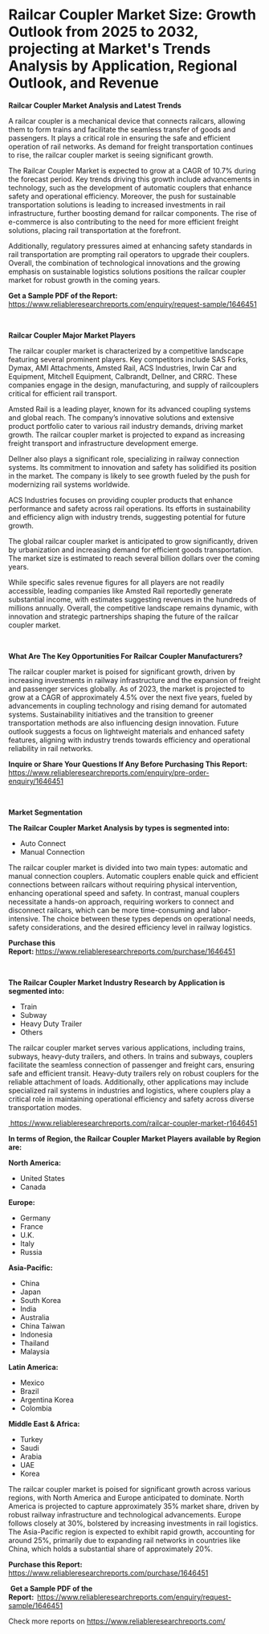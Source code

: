 <p><h1>Railcar Coupler Market Size: Growth Outlook from 2025 to 2032, projecting at Market's Trends Analysis by Application, Regional Outlook, and Revenue</h1></p><p><strong>Railcar Coupler Market Analysis and Latest Trends</strong></p>
<p><p>A railcar coupler is a mechanical device that connects railcars, allowing them to form trains and facilitate the seamless transfer of goods and passengers. It plays a critical role in ensuring the safe and efficient operation of rail networks. As demand for freight transportation continues to rise, the railcar coupler market is seeing significant growth.</p><p>The Railcar Coupler Market is expected to grow at a CAGR of 10.7% during the forecast period. Key trends driving this growth include advancements in technology, such as the development of automatic couplers that enhance safety and operational efficiency. Moreover, the push for sustainable transportation solutions is leading to increased investments in rail infrastructure, further boosting demand for railcar components. The rise of e-commerce is also contributing to the need for more efficient freight solutions, placing rail transportation at the forefront.</p><p>Additionally, regulatory pressures aimed at enhancing safety standards in rail transportation are prompting rail operators to upgrade their couplers. Overall, the combination of technological innovations and the growing emphasis on sustainable logistics solutions positions the railcar coupler market for robust growth in the coming years.</p></p>
<p><strong>Get a Sample PDF of the Report:&nbsp;</strong> <a href="https://www.reliableresearchreports.com/enquiry/request-sample/1646451?utm_campaign=2203&utm_medium=2&utm_source=Github&utm_content=ia&utm_term=23022025&utm_id=railcar-coupler">https://www.reliableresearchreports.com/enquiry/request-sample/1646451</a></p>
<p>&nbsp;</p>
<p><strong>Railcar Coupler Major Market Players</strong></p>
<p><p>The railcar coupler market is characterized by a competitive landscape featuring several prominent players. Key competitors include SAS Forks, Dymax, AMI Attachments, Amsted Rail, ACS Industries, Irwin Car and Equipment, Mitchell Equipment, Calbrandt, Dellner, and CRRC. These companies engage in the design, manufacturing, and supply of railcouplers critical for efficient rail transport.</p><p>Amsted Rail is a leading player, known for its advanced coupling systems and global reach. The company’s innovative solutions and extensive product portfolio cater to various rail industry demands, driving market growth. The railcar coupler market is projected to expand as increasing freight transport and infrastructure development emerge. </p><p>Dellner also plays a significant role, specializing in railway connection systems. Its commitment to innovation and safety has solidified its position in the market. The company is likely to see growth fueled by the push for modernizing rail systems worldwide.</p><p>ACS Industries focuses on providing coupler products that enhance performance and safety across rail operations. Its efforts in sustainability and efficiency align with industry trends, suggesting potential for future growth.</p><p>The global railcar coupler market is anticipated to grow significantly, driven by urbanization and increasing demand for efficient goods transportation. The market size is estimated to reach several billion dollars over the coming years.</p><p>While specific sales revenue figures for all players are not readily accessible, leading companies like Amsted Rail reportedly generate substantial income, with estimates suggesting revenues in the hundreds of millions annually. Overall, the competitive landscape remains dynamic, with innovation and strategic partnerships shaping the future of the railcar coupler market.</p></p>
<p>&nbsp;</p>
<p><strong>What Are The Key Opportunities For Railcar Coupler Manufacturers?</strong></p>
<p><p>The railcar coupler market is poised for significant growth, driven by increasing investments in railway infrastructure and the expansion of freight and passenger services globally. As of 2023, the market is projected to grow at a CAGR of approximately 4.5% over the next five years, fueled by advancements in coupling technology and rising demand for automated systems. Sustainability initiatives and the transition to greener transportation methods are also influencing design innovation. Future outlook suggests a focus on lightweight materials and enhanced safety features, aligning with industry trends towards efficiency and operational reliability in rail networks.</p></p>
<p><strong>Inquire or Share Your Questions If Any Before Purchasing This Report:</strong> <a href="https://www.reliableresearchreports.com/enquiry/pre-order-enquiry/1646451?utm_campaign=2203&utm_medium=2&utm_source=Github&utm_content=ia&utm_term=23022025&utm_id=railcar-coupler">https://www.reliableresearchreports.com/enquiry/pre-order-enquiry/1646451</a></p>
<p>&nbsp;</p>
<p><strong>Market Segmentation</strong></p>
<p><strong>The Railcar Coupler Market Analysis by types is segmented into:</strong></p>
<p><ul><li>Auto Connect</li><li>Manual Connection</li></ul></p>
<p><p>The railcar coupler market is divided into two main types: automatic and manual connection couplers. Automatic couplers enable quick and efficient connections between railcars without requiring physical intervention, enhancing operational speed and safety. In contrast, manual couplers necessitate a hands-on approach, requiring workers to connect and disconnect railcars, which can be more time-consuming and labor-intensive. The choice between these types depends on operational needs, safety considerations, and the desired efficiency level in railway logistics.</p></p>
<p><strong>Purchase this Report:&nbsp;</strong><a href="https://www.reliableresearchreports.com/purchase/1646451?utm_campaign=2203&utm_medium=2&utm_source=Github&utm_content=ia&utm_term=23022025&utm_id=railcar-coupler">https://www.reliableresearchreports.com/purchase/1646451</a></p>
<p>&nbsp;</p>
<p><strong>The Railcar Coupler Market Industry Research by Application is segmented into:</strong></p>
<p><ul><li>Train</li><li>Subway</li><li>Heavy Duty Trailer</li><li>Others</li></ul></p>
<p><p>The railcar coupler market serves various applications, including trains, subways, heavy-duty trailers, and others. In trains and subways, couplers facilitate the seamless connection of passenger and freight cars, ensuring safe and efficient transit. Heavy-duty trailers rely on robust couplers for the reliable attachment of loads. Additionally, other applications may include specialized rail systems in industries and logistics, where couplers play a critical role in maintaining operational efficiency and safety across diverse transportation modes.</p></p>
<p><a href="https://www.reliableresearchreports.com/railcar-coupler-market-r1646451?utm_campaign=2203&utm_medium=2&utm_source=Github&utm_content=ia&utm_term=23022025&utm_id=railcar-coupler">&nbsp;https://www.reliableresearchreports.com/railcar-coupler-market-r1646451</a></p>
<p><strong>In terms of Region, the Railcar Coupler Market Players available by Region are:</strong></p>
<p>
    <p> <strong> North America: </strong>
        <ul>
            <li>United States</li>
            <li>Canada</li>
        </ul>
        </p> 
    <p> <strong> Europe: </strong>
        <ul>
            <li>Germany</li>
            <li>France</li>
            <li>U.K.</li>
            <li>Italy</li>
            <li>Russia</li>
        </ul>
        </p> 
    <p> <strong> Asia-Pacific: </strong>
        <ul>
            <li>China</li>
            <li>Japan</li>
            <li>South Korea</li>
            <li>India</li>
            <li>Australia</li>
            <li>China Taiwan</li>
            <li>Indonesia</li>
            <li>Thailand</li>
            <li>Malaysia</li>
        </ul>
        </p> 
    <p> <strong> Latin America: </strong>
        <ul>
            <li>Mexico</li>
            <li>Brazil</li>
            <li>Argentina Korea</li>
            <li>Colombia</li>
        </ul>
        </p> 
    <p> <strong> Middle East & Africa: </strong>
        <ul>
            <li>Turkey</li>
            <li>Saudi</li>
            <li>Arabia</li>
            <li>UAE</li>
            <li>Korea</li>
        </ul>
    </p>
    </p>
<p><p>The railcar coupler market is poised for significant growth across various regions, with North America and Europe anticipated to dominate. North America is projected to capture approximately 35% market share, driven by robust railway infrastructure and technological advancements. Europe follows closely at 30%, bolstered by increasing investments in rail logistics. The Asia-Pacific region is expected to exhibit rapid growth, accounting for around 25%, primarily due to expanding rail networks in countries like China, which holds a substantial share of approximately 20%.</p></p>
<p><strong>Purchase this Report: </strong><a href="https://www.reliableresearchreports.com/purchase/1646451?utm_campaign=2203&utm_medium=2&utm_source=Github&utm_content=ia&utm_term=23022025&utm_id=railcar-coupler">https://www.reliableresearchreports.com/purchase/1646451</a></p>
<p>&nbsp;<strong>Get a Sample PDF of the Report:&nbsp;&nbsp;</strong><a href="https://www.reliableresearchreports.com/enquiry/request-sample/1646451?utm_campaign=2203&utm_medium=2&utm_source=Github&utm_content=ia&utm_term=23022025&utm_id=railcar-coupler">https://www.reliableresearchreports.com/enquiry/request-sample/1646451</a></p>
<p><strong></strong></p>
<p>Check more reports on <a href="https://www.reliableresearchreports.com/?utm_campaign=2203&utm_medium=2&utm_source=Github&utm_content=ia&utm_term=23022025&utm_id=railcar-coupler">https://www.reliableresearchreports.com/</a></p>